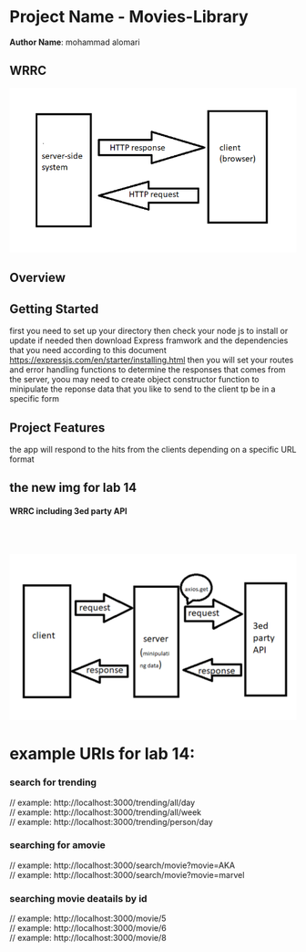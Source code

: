 
# Project Name -  Movies-Library

**Author Name**: mohammad alomari

## WRRC
![alt text](./assets/Screenshot%202023-04-27%20144718.png)

## Overview

## Getting Started
<!-- What are the steps that a user must take in order to build this app on their own machine and get it running? -->
first you need to set up your directory then check your node js to install or update if needed then download Express framwork and the dependencies that you need according to this document https://expressjs.com/en/starter/installing.html
then you will set your routes and error handling functions to determine the responses that comes from the server, yoou may need to create object constructor function to minipulate the reponse data that you like to send to the client tp be in a specific form 

## Project Features
<!-- What are the features included in you app -->
the app will respond to the hits from the clients depending on a specific URL format 


## the new img for lab 14 

#### WRRC including 3ed party API
<br>
<br>

![alt text](./assets/Screenshot%202023-05-02%20020831.png)



# example URls for lab 14:
### search for trending 
// example: http://localhost:3000/trending/all/day<br>
// example: http://localhost:3000/trending/all/week<br>
// example: http://localhost:3000/trending/person/day<br>
 
 ### searching for amovie 
 // example: http://localhost:3000/search/movie?movie=AKA<br>
// example: http://localhost:3000/search/movie?movie=marvel<br>

### searching movie deatails by id 

// example: http://localhost:3000/movie/5<br>
// example: http://localhost:3000/movie/6<br>
// example: http://localhost:3000/movie/8<br>

